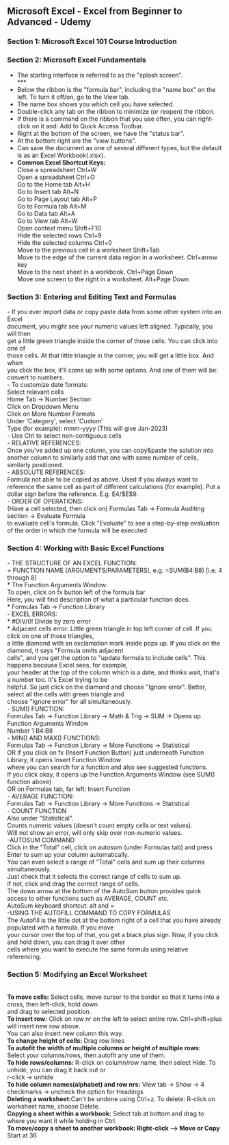<h2>Microsoft Excel - Excel from Beginner to Advanced - Udemy</h2>
<h3>Section 1: Microsoft Excel 101 Course Introduction</h3>
<p></p>
<h3>Section 2: Microsoft Excel Fundamentals</h3>

- The starting interface is referred to as the "splash screen".<br>
***<br>
- Below the ribbon is the "formula bar", including the "name box" on the left. To turn it off/on, go to the View tab.<br>
- The name box shows you which cell you have selected.<br>
- Double-click any tab on the ribbon to minimize (or reopen) the ribbon.<br>
- If there is a command on the ribbon that you use often, you can right-click on it and: Add to Quick Access Toolbar.<br>
- Right at the bottom of the screen, we have the "status bar".<br>
- At the bottom right are the "view buttons".<br>
- Can save the document as one of several different types, but the default is as an Excel Workbook(.xlsx).<br>
- <b>Common Excel Shortcut Keys:</b><br>
Close a spreadsheet Ctrl+W<br>
Open a spreadsheet Ctrl+O<br>
Go to the Home tab Alt+H<br>
Go to Insert tab Alt+N <br>
Go to Page Layout tab Alt+P<br>
Go to Formula tab Alt+M<br>
Go to Data tab Alt+A<br>
Go to View tab Alt+W<br>
Open context menu Shift+F10<br>
Hide the selected rows Ctrl+9<br>
Hide the selected columns Ctrl+0<br>
Move to the previous cell in a worksheet Shift+Tab<br>
Move to the edge of the current data region in a worksheet. Ctrl+arrow key<br>
Move to the next sheet in a workbook. Ctrl+Page Down<br>
Move one screen to the right in a worksheet. Alt+Page Down<br>
<p></p>
<h3>Section 3: Entering and Editing Text and Formulas</h3>
- If you ever import data or copy paste data from some other system into an Excel<br>
document, you might see your numeric values left aligned. Typically, you will then<br>
get a little green triangle inside the corner of those cells. You can click into one of<br>
those cells. At that little triangle in the corner, you will get a little box. And when<br>
you click the box, it'll come up with some options. And one of them will be: convert to numbers.<br>
- To customize date formats:<br>
Select relevant cells<br>
Home Tab -> Number Section<br>
Click on Dropdown Menu<br>
Click on More Number Formats<br>
Under 'Category', select 'Custom'<br>
Type (for example): mmm-yyyy (This will give Jan-2023)<br>
- Use Ctrl to select non-contiguous cells<br>
- RELATIVE REFERENCES:<br>
Once you've added up one column, you can copy&paste the solution into another column to similarly add that one with same number of cells, similarly positioned.<br>
- ABSOLUTE REFERENCES:<br>
Formula not able to be copied as above. Used if you always want to reference the same cell as part of different calculations (for example). Put a dollar sign before the reference. E.g. E4/$E$9. <br>
- ORDER OF OPERATIONS:<br> 
(Have a cell selected, then click on) Formulas Tab -> Formula Auditing section -> Evaluate Formula<br>
to evaluate cell's formula. Click "Evaluate" to see a step-by-step evaluation of the order in which the formula will be executed<br>
<h3>Section 4: Working with Basic Excel Functions</h3>
- THE STRUCTURE OF AN EXCEL FUNCTION:<br>
= FUNCTION NAME (ARGUMENTS/PARAMETERS), e.g. =SUM(B4:B8) [i.e. 4 through 8]<br>
* The Function Arguments Window:<br>
To open, click on fx button left of the formula bar<br>
Here, you will find description of what a particular function does.<br>
* Formulas Tab -> Function Library<br>
- EXCEL ERRORS:<br>
* #DIV/0! Divide by zero error<br>
* Adjacent cells error: Little green triangle in top left corner of cell. If you click on one of those triangles,<br>
a little diamond with an exclamation mark inside pops up. If you click on the diamond, it says "Formula omits adjacent<br>
cells", and you get the option to "update formula to include cells". This happens because Excel sees, for example,<br>
your header at the top of the column which is a date, and thinks wait, that's a number too. It's Excel trying to be<br>
helpful. So just click on the diamond and choose "Ignore error". Better, select all the cells with green triangle and<br>
choose "Ignore error" for all simultaneously.<br>
- SUM() FUNCTION:<br>
Formulas Tab -> Function Library -> Math & Trig -> SUM -> Opens up Function Arguments Window<br>
Number 1 B4:B8<br>
- MIN() AND MAX() FUNCTIONS:<br>
Formulas Tab -> Function Library -> More Functions -> Statistical<br>
OR if you click on fx (Insert Function Button) just underneath Function Library, it opens Insert Function Window<br>
where you can search for a function and also see suggested functions.<br>
If you click okay, it opens up the Function Arguments Window (see SUM() function above)<br>
OR on Formulas tab, far left: Insert Function<br>
- AVERAGE FUNCTION:<br>
Formulas Tab -> Function Library -> More Functions -> Statistical<br>
- COUNT FUNCTION<br>
Also under "Statistical".<br>
Counts numeric values (doesn't count empty cells or text values).<br>
Will not show an error, will only skip over non-numeric values.<br>
-AUTOSUM COMMAND<br>
Click in the "Total" cell, click on autosum (under Formulas tab) and press Enter to sum up your column automatically.<br>
You can even select a range of "Total" cells and sum up their columns simultaneously.<br>
Just check that it selects the correct range of cells to sum up.<br>
If not, click and drag the correct range of cells.<br>
The down arrow at the bottom of the AutoSum button provides quick access to other functions such as AVERAGE, COUNT etc.<br>
AutoSum keyboard shortcut: alt and =<br>
-USING THE AUTOFILL COMMAND TO COPY FORMULAS<br>
The Autofill is the little dot at the bottom right of a cell that you have already populated with a formula. If you move<br>
your cursor over the top of that, you get a black plus sign. Now, if you click and hold down, you can drag it over other<br>
cells where you want to execute the same formula using relative referencing.<br>
<h3>Section 5: Modifying an Excel Worksheet</h3><br>
<b>To move cells:</b> Select cells, move cursor to the border so that it turns into a cross, then left-click, hold down<br>
and drag to selected position.<br>
<b>To insert row:</b> Click on row nr on the left to select entire row. Ctrl+shift+plus will insert new row above.<br>
You can also insert new column this way.<br>
<b>To change height of cells:</b> Drag row lines</br>
<b>To autofit the width of multiple columns or height of multiple rows:</b><br>
Select your columns/rows, then autofit any one of them.<br>
<b>To hide rows/columns:</b> R-click on column/row name, then select Hide. To unhide, you can drag it back out or<br>
r-click -> unhide</br>
<b>To hide column names(alphabet) and row nrs:</b> View tab -> Show -> 4 checkmarks -> uncheck the option for Headings<br>
<b>Deleting a worksheet:</b>Can't be undone using Ctrl+z. To delete: R-click on worksheet name, choose Delete.<br>
<b>Copying a sheet within a workbook:</b> Select tab at bottom and drag to where you want it while holding in Ctrl.</br>
<b>To move/copy a sheet to another workbook: Right-click --> Move or Copy</b> 
Start at 36<br>





